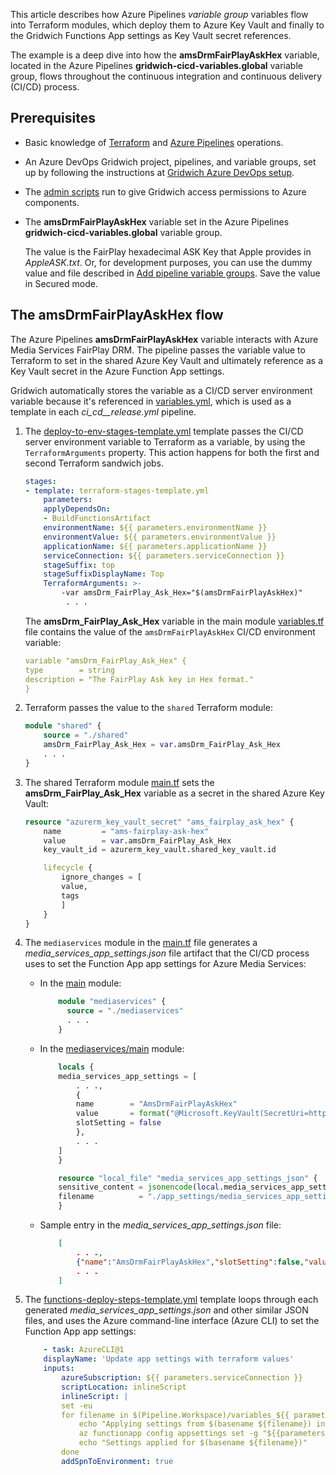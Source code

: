 


This article describes how Azure Pipelines *variable group* variables flow into Terraform modules, which deploy them to Azure Key Vault and finally to the Gridwich Functions App settings as Key Vault secret references.

The example is a deep dive into how the **amsDrmFairPlayAskHex** variable, located in the Azure Pipelines **gridwich-cicd-variables.global** variable group, flows throughout the continuous integration and continuous delivery (CI/CD) process.

## Prerequisites

- Basic knowledge of [Terraform](/azure/developer/terraform/overview) and [Azure Pipelines](https://azure.microsoft.com/services/devops/pipelines/) operations.
  
- An Azure DevOps Gridwich project, pipelines, and variable groups, set up by following the instructions at [Gridwich Azure DevOps setup](set-up-azure-devops.yml).
  
- The [admin scripts](run-admin-scripts.yml) run to give Gridwich access permissions to Azure components.
  
- The **amsDrmFairPlayAskHex** variable set in the Azure Pipelines **gridwich-cicd-variables.global** variable group.
  
  The value is the FairPlay hexadecimal ASK Key that Apple provides in *AppleASK.txt*. Or, for development purposes, you can use the dummy value and file described in [Add pipeline variable groups](set-up-azure-devops.yml#add-pipeline-variable-groups). Save the value in Secured mode.

## The amsDrmFairPlayAskHex flow

The Azure Pipelines **amsDrmFairPlayAskHex** variable interacts with Azure Media Services FairPlay DRM. The pipeline passes the variable value to Terraform to set in the shared Azure Key Vault and ultimately reference as a Key Vault secret in the Azure Function App settings.

Gridwich automatically stores the variable as a CI/CD server environment variable because it's referenced in [variables.yml](https://github.com/mspnp/gridwich/blob/main/infrastructure/azure-pipelines/variables.yml), which is used as a template in each *ci_cd_<environment>_release.yml* pipeline.

1. The [deploy-to-env-stages-template.yml](https://github.com/mspnp/gridwich/blob/main/infrastructure/azure-pipelines/templates/stages/deploy-to-env-stages-template.yml) template passes the CI/CD server environment variable to Terraform as a variable, by using the `TerraformArguments` property. This action happens for both the first and second Terraform sandwich jobs.
   
   ```yaml
   stages:
   - template: terraform-stages-template.yml
       parameters:
       applyDependsOn:
       - BuildFunctionsArtifact
       environmentName: ${{ parameters.environmentName }}
       environmentValue: ${{ parameters.environmentValue }}
       applicationName: ${{ parameters.applicationName }}
       serviceConnection: ${{ parameters.serviceConnection }}
       stageSuffix: top
       stageSuffixDisplayName: Top
       TerraformArguments: >-
           -var amsDrm_FairPlay_Ask_Hex="$(amsDrmFairPlayAskHex)"
            . . .
   ```
   
   The **amsDrm_FairPlay_Ask_Hex** variable in the main module [variables.tf](https://github.com/mspnp/gridwich/blob/main/infrastructure/terraform/variables.tf) file contains the value of the `amsDrmFairPlayAskHex` CI/CD environment variable:
   
   ```yaml
   variable "amsDrm_FairPlay_Ask_Hex" {
   type        = string
   description = "The FairPlay Ask key in Hex format."
   }
   ```
   
1. Terraform passes the value to the `shared` Terraform module:
   
   ```terraform
   module "shared" {
       source = "./shared"
       amsDrm_FairPlay_Ask_Hex = var.amsDrm_FairPlay_Ask_Hex
       . . .
   }
   ```
   
1. The shared Terraform module [main.tf](https://github.com/mspnp/gridwich/blob/main/infrastructure/terraform/shared/main.tf) sets the **amsDrm_FairPlay_Ask_Hex** variable as a secret in the shared Azure Key Vault:
   
   ```terraform
   resource "azurerm_key_vault_secret" "ams_fairplay_ask_hex" {
       name         = "ams-fairplay-ask-hex"
       value        = var.amsDrm_FairPlay_Ask_Hex
       key_vault_id = azurerm_key_vault.shared_key_vault.id
   
       lifecycle {
           ignore_changes = [
           value,
           tags
           ]
       }
   }
   ```
   
1. The `mediaservices` module in the [main.tf](https://github.com/mspnp/gridwich/blob/main/infrastructure/terraform/main.tf) file generates a *media_services_app_settings.json* file artifact that the CI/CD process uses to set the Function App app settings for Azure Media Services:
   
   - In the [main](https://github.com/mspnp/gridwich/blob/main/infrastructure/terraform/main.tf) module:
     
     ```terraform
         module "mediaservices" {
           source = "./mediaservices"
           . . .
         }
     ```
     
   - In the [mediaservices/main](https://github.com/mspnp/gridwich/blob/main/infrastructure/terraform/mediaservices/main.tf) module:
     
     ```terraform
         locals {
         media_services_app_settings = [
             . . .,
             {
             name        = "AmsDrmFairPlayAskHex"
             value       = format("@Microsoft.KeyVault(SecretUri=https://%s.vault.azure.net/secrets/%s/)", var.key_vault_name, "ams-fairplay-ask-hex")
             slotSetting = false
             },
             . . .
         ]
         }
     
         resource "local_file" "media_services_app_settings_json" {
         sensitive_content = jsonencode(local.media_services_app_settings)
         filename          = "./app_settings/media_services_app_settings.json"
         }
     ```
     
   - Sample entry in the *media_services_app_settings.json* file:
     
     ```json
         [
             . . .,
             {"name":"AmsDrmFairPlayAskHex","slotSetting":false,"value":"@Microsoft.KeyVault(SecretUri=https://gridwich-kv-sb.vault.azure.net/secrets/ams-fairplay-ask-hex/)"},
             . . .
         ]
     ```
     
1. The [functions-deploy-steps-template.yml](https://github.com/mspnp/gridwich/blob/main/infrastructure/azure-pipelines/templates/steps/functions-deploy-steps-template.yml) template loops through each generated *media_services_app_settings.json* and other similar JSON files, and uses the Azure command-line interface (Azure CLI) to set the Function App app settings:
   
   ```yaml
       - task: AzureCLI@1
       displayName: 'Update app settings with terraform values'
       inputs:
           azureSubscription: ${{ parameters.serviceConnection }}
           scriptLocation: inlineScript
           inlineScript: |
           set -eu
           for filename in $(Pipeline.Workspace)/variables_${{ parameters.environment }}_top/app_settings/*.json ; do
               echo "Applying settings from $(basename ${filename}) into ${{parameters.functionAppName}}/source-slot with rg ${{parameters.functionAppResourceGroup}}"
               az functionapp config appsettings set -g "${{parameters.functionAppResourceGroup}}" -s "source-slot" -n "${{parameters.functionAppName}}" --settings @"$(echo ${filename})" > /dev/null
               echo "Settings applied for $(basename ${filename})"
           done
           addSpnToEnvironment: true
   ```
   

